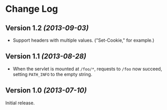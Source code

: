 Change Log
==========

Version 1.2 *(2013-09-03)*
----------------------------

* Support headers with multiple values. ("Set-Cookie," for example.)

Version 1.1 *(2013-08-28)*
----------------------------

* When the servlet is mounted at `/foo/*`, requests to `/foo` now succeed, setting `PATH_INFO` to the empty string.

Version 1.0 *(2013-07-10)*
----------------------------

Initial release.
